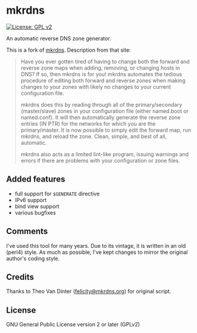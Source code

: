 # mkrdns

[![License: GPL v2](https://img.shields.io/badge/License-GPL%20v2-blue.svg)](https://www.gnu.org/licenses/old-licenses/gpl-2.0.en.html)

An automatic reverse DNS zone generator.

This is a fork of [mkrdns](https://sites.google.com/a/kluge.net/mkrdns/).
Description from that site:

> Have you ever gotten tired of having to change both the forward and
> reverse zone maps when adding, removing, or changing hosts in DNS? If
> so, then mkrdns is for you! mkrdns automates the tedious procedure of
> editing both forward and reverse zones when making changes to your
> zones with likely no changes to your current configuration file.
>
> mkrdns does this by reading through all of the primary/secondary
> (master/slave) zones in your configuration file (either named.boot
> or named.conf). It will then automatically generate the reverse
> zone entries (IN PTR) for the networks for which you are the
> primary/master. It is now possible to simply edit the forward map,
> run mkrdns, and reload the zone. Clean, simple, and best of all,
> automatic.
>
> mkrdns also acts as a limited lint-like program, issuing warnings and
> errors if there are problems with your configuration or zone files.

## Added features

- full support for `$GENERATE` directive
- IPv6 support
- bind view support
- various bugfixes

## Comments

I've used this tool for many years.  Due to its vintage, it is written
in an old (perl4) style.  As much as possible, I've kept changes to
mirror the original author's coding style.

## Credits

Thanks to Theo Van Dinter (felicity@mkrdns.org) for original script.

## License

GNU General Public License version 2 or later (GPLv2)
